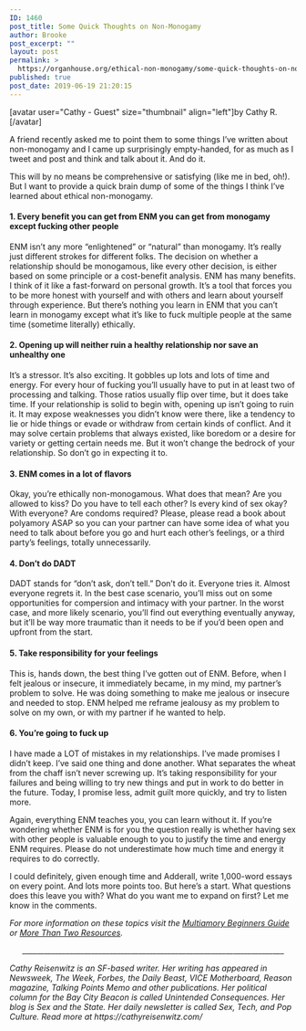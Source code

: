 ```yaml
---
ID: 1460
post_title: Some Quick Thoughts on Non-Monogamy
author: Brooke
post_excerpt: ""
layout: post
permalink: >
  https://organhouse.org/ethical-non-monogamy/some-quick-thoughts-on-non-monogamy/
published: true
post_date: 2019-06-19 21:20:15
---
```

[avatar user="Cathy - Guest" size="thumbnail" align="left"]by Cathy R.[/avatar]

A friend recently asked me to point them to some things I’ve written about non-monogamy and I came up surprisingly empty-handed, for as much as I tweet and post and think and talk about it. And do it.

This will by no means be comprehensive or satisfying (like me in bed, oh!). But I want to provide a quick brain dump of some of the things I think I’ve learned about ethical non-monogamy.
<h4><strong>1.</strong> Every benefit you can get from ENM you can get from monogamy except fucking other people</h4>
ENM isn’t any more “enlightened” or “natural” than monogamy. It’s really just different strokes for different folks. The decision on whether a relationship should be monogamous, like every other decision, is either based on some principle or a cost-benefit analysis. ENM has many benefits. I think of it like a fast-forward on personal growth. It’s a tool that forces you to be more honest with yourself and with others and learn about yourself through experience. But there’s nothing you learn in ENM that you can’t learn in monogamy except what it’s like to fuck multiple people at the same time (sometime literally) ethically.
<h4><strong>2.</strong> Opening up will neither ruin a healthy relationship nor save an unhealthy one</h4>
It’s a stressor. It’s also exciting. It gobbles up lots and lots of time and energy. For every hour of fucking you’ll usually have to put in at least two of processing and talking. Those ratios usually flip over time, but it does take time. If your relationship is solid to begin with, opening up isn’t going to ruin it. It may expose weaknesses you didn’t know were there, like a tendency to lie or hide things or evade or withdraw from certain kinds of conflict. And it may solve certain problems that always existed, like boredom or a desire for variety or getting certain needs me. But it won’t change the bedrock of your relationship. So don’t go in expecting it to.
<h4><strong>3.</strong> ENM comes in a lot of flavors</h4>
Okay, you’re ethically non-monogamous. What does that mean? Are you allowed to kiss? Do you have to tell each other? Is every kind of sex okay? With everyone? Are condoms required? Please, please read a book about polyamory ASAP so you can your partner can have some idea of what you need to talk about before you go and hurt each other’s feelings, or a third party’s feelings, totally unnecessarily.
<h4><strong>4.</strong> Don’t do DADT</h4>
DADT stands for “don’t ask, don’t tell.” Don’t do it. Everyone tries it. Almost everyone regrets it. In the best case scenario, you’ll miss out on some opportunities for compersion and intimacy with your partner. In the worst case, and more likely scenario, you’ll find out everything eventually anyway, but it’ll be way more traumatic than it needs to be if you’d been open and upfront from the start.
<h4><strong>5.</strong> Take responsibility for your feelings</h4>
This is, hands down, the best thing I’ve gotten out of ENM. Before, when I felt jealous or insecure, it immediately became, in my mind, my partner’s problem to solve. He was doing something to make me jealous or insecure and needed to stop. ENM helped me reframe jealousy as my problem to solve on my own, or with my partner if he wanted to help.
<h4><strong>6.</strong> You’re going to fuck up</h4>
I have made a LOT of mistakes in my relationships. I’ve made promises I didn’t keep. I’ve said one thing and done another. What separates the wheat from the chaff isn’t never screwing up. It’s taking responsibility for your failures and being willing to try new things and put in work to do better in the future. Today, I promise less, admit guilt more quickly, and try to listen more.

Again, everything ENM teaches you, you can learn without it. If you’re wondering whether ENM is for you the question really is whether having sex with other people is valuable enough to you to justify the time and energy ENM requires. Please do not underestimate how much time and energy it requires to do correctly.

I could definitely, given enough time and Adderall, write 1,000-word essays on every point. And lots more points too. But here’s a start. What questions does this leave you with? What do you want me to expand on first? Let me know in the comments.
<p style="text-align: left;"><em>For more information on these topics visit the <a href="https://www.multiamory.com/beginners-guide">Multiamory Beginners Guide</a> or <a href="https://www.morethantwo.com/resources.html">More Than Two Resources</a>.</em></p>
<p style="text-align: center;">________________________________________________________________________</p>
<em>Cathy Reisenwitz is an SF-based writer. Her writing has appeared in Newsweek, The Week, Forbes, the Daily Beast, VICE Motherboard, Reason magazine, Talking Points Memo and other publications. Her political column for the Bay City Beacon is called Unintended Consequences. Her blog is Sex and the State. Her daily newsletter is called Sex, Tech, and Pop Culture. Read more at https://cathyreisenwitz.com/</em>